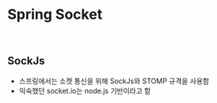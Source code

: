 # Spring Socket

<br>

## SockJs

- 스프링에서는 소켓 통신을 위해 SockJs와 STOMP 규격을 사용함
- 익숙했던 socket.io는 node.js 기반이라고 함